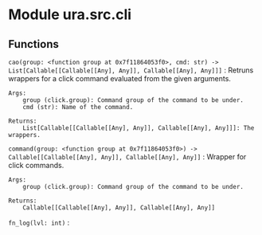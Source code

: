 Module ura.src.cli
==================

Functions
---------

    
`cao(group: <function group at 0x7f11864053f0>, cmd: str) ‑> List[Callable[[Callable[[Any], Any]], Callable[[Any], Any]]]`
:   Retruns wrappers for a click command evaluated from the given arguments.
    
    Args:
        group (click.group): Command group of the command to be under.
        cmd (str): Name of the command.
    
    Returns:
        List[Callable[[Callable[[Any], Any]], Callable[[Any], Any]]]: The wrappers.

    
`command(group: <function group at 0x7f11864053f0>) ‑> Callable[[Callable[[Any], Any]], Callable[[Any], Any]]`
:   Wrapper for click commands.
    
    Args:
        group (click.group): Command group of the command to be under.
    
    Returns:
        Callable[[Callable[[Any], Any]], Callable[[Any], Any]]

    
`fn_log(lvl: int)`
: